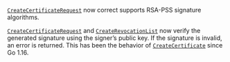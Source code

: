 [`CreateCertificateRequest`](/pkg/crypto/x509#CreateCertificateRequest) now correct supports RSA-PSS signature algorithms.

[`CreateCertificateRequest`](/pkg/crypto/x509#CreateCertificateRequest) and [`CreateRevocationList`](/pkg/crypto/x509#CreateRevocationList) now verify the generated signature using the signer’s public key. If the signature is invalid, an error is returned. This has been the behavior of [`CreateCertificate`](/pkg/crypto/x509#CreateCertificate) since Go 1.16.
